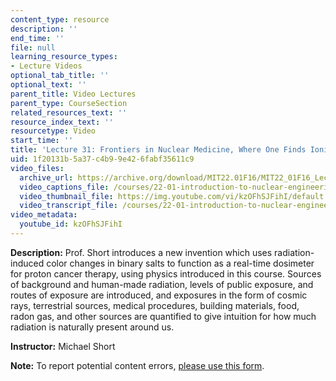 ```yaml
---
content_type: resource
description: ''
end_time: ''
file: null
learning_resource_types:
- Lecture Videos
optional_tab_title: ''
optional_text: ''
parent_title: Video Lectures
parent_type: CourseSection
related_resources_text: ''
resource_index_text: ''
resourcetype: Video
start_time: ''
title: 'Lecture 31: Frontiers in Nuclear Medicine, Where One Finds Ionizing Radiation'
uid: 1f20131b-5a37-c4b9-9e42-6fabf35611c9
video_files:
  archive_url: https://archive.org/download/MIT22.01F16/MIT22_01F16_Lec31_300k.mp4
  video_captions_file: /courses/22-01-introduction-to-nuclear-engineering-and-ionizing-radiation-fall-2016/77441c167d0453b1b6447fb798b95744_kzOFhSJFihI.vtt
  video_thumbnail_file: https://img.youtube.com/vi/kzOFhSJFihI/default.jpg
  video_transcript_file: /courses/22-01-introduction-to-nuclear-engineering-and-ionizing-radiation-fall-2016/c61eb2dc2ab817d8dc4f522044ae3c80_kzOFhSJFihI.pdf
video_metadata:
  youtube_id: kzOFhSJFihI
---
```


**Description:** Prof. Short introduces a new invention which uses radiation-induced color changes in binary salts to function as a real-time dosimeter for proton cancer therapy, using physics introduced in this course. Sources of background and human-made radiation, levels of public exposure, and routes of exposure are introduced, and exposures in the form of cosmic rays, terrestrial sources, medical procedures, building materials, food, radon gas, and other sources are quantified to give intuition for how much radiation is naturally present around us.

**Instructor:** Michael Short

**Note:** To report potential content errors, [please use this form](https://forms.gle/8B2zcUvfCtgJdTdE7).